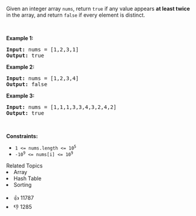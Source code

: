 <p>Given an integer array <code>nums</code>, return <code>true</code> if any value appears <strong>at least twice</strong> in the array, and return <code>false</code> if every element is distinct.</p>

<p>&nbsp;</p> 
<p><strong class="example">Example 1:</strong></p> 
<pre><strong>Input:</strong> nums = [1,2,3,1]
<strong>Output:</strong> true
</pre>
<p><strong class="example">Example 2:</strong></p> 
<pre><strong>Input:</strong> nums = [1,2,3,4]
<strong>Output:</strong> false
</pre>
<p><strong class="example">Example 3:</strong></p> 
<pre><strong>Input:</strong> nums = [1,1,1,3,3,4,3,2,4,2]
<strong>Output:</strong> true
</pre> 
<p>&nbsp;</p> 
<p><strong>Constraints:</strong></p>

<ul> 
 <li><code>1 &lt;= nums.length &lt;= 10<sup>5</sup></code></li> 
 <li><code>-10<sup>9</sup> &lt;= nums[i] &lt;= 10<sup>9</sup></code></li> 
</ul>

<div><div>Related Topics</div><div><li>Array</li><li>Hash Table</li><li>Sorting</li></div></div><br><div><li>👍 11787</li><li>👎 1285</li></div>